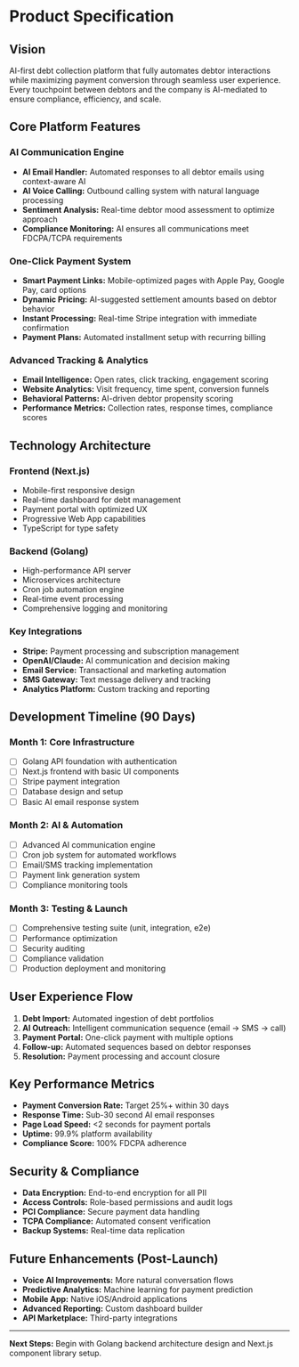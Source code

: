 # Product Specification

## Vision

AI-first debt collection platform that fully automates debtor interactions while maximizing payment conversion through seamless user experience. Every touchpoint between debtors and the company is AI-mediated to ensure compliance, efficiency, and scale.

## Core Platform Features

### AI Communication Engine

-   **AI Email Handler:** Automated responses to all debtor emails using context-aware AI
-   **AI Voice Calling:** Outbound calling system with natural language processing
-   **Sentiment Analysis:** Real-time debtor mood assessment to optimize approach
-   **Compliance Monitoring:** AI ensures all communications meet FDCPA/TCPA requirements

### One-Click Payment System

-   **Smart Payment Links:** Mobile-optimized pages with Apple Pay, Google Pay, card options
-   **Dynamic Pricing:** AI-suggested settlement amounts based on debtor behavior
-   **Instant Processing:** Real-time Stripe integration with immediate confirmation
-   **Payment Plans:** Automated installment setup with recurring billing

### Advanced Tracking & Analytics

-   **Email Intelligence:** Open rates, click tracking, engagement scoring
-   **Website Analytics:** Visit frequency, time spent, conversion funnels
-   **Behavioral Patterns:** AI-driven debtor propensity scoring
-   **Performance Metrics:** Collection rates, response times, compliance scores

## Technology Architecture

### Frontend (Next.js)

-   Mobile-first responsive design
-   Real-time dashboard for debt management
-   Payment portal with optimized UX
-   Progressive Web App capabilities
-   TypeScript for type safety

### Backend (Golang)

-   High-performance API server
-   Microservices architecture
-   Cron job automation engine
-   Real-time event processing
-   Comprehensive logging and monitoring

### Key Integrations

-   **Stripe:** Payment processing and subscription management
-   **OpenAI/Claude:** AI communication and decision making
-   **Email Service:** Transactional and marketing automation
-   **SMS Gateway:** Text message delivery and tracking
-   **Analytics Platform:** Custom tracking and reporting

## Development Timeline (90 Days)

### Month 1: Core Infrastructure

-   [ ] Golang API foundation with authentication
-   [ ] Next.js frontend with basic UI components
-   [ ] Stripe payment integration
-   [ ] Database design and setup
-   [ ] Basic AI email response system

### Month 2: AI & Automation

-   [ ] Advanced AI communication engine
-   [ ] Cron job system for automated workflows
-   [ ] Email/SMS tracking implementation
-   [ ] Payment link generation system
-   [ ] Compliance monitoring tools

### Month 3: Testing & Launch

-   [ ] Comprehensive testing suite (unit, integration, e2e)
-   [ ] Performance optimization
-   [ ] Security auditing
-   [ ] Compliance validation
-   [ ] Production deployment and monitoring

## User Experience Flow

1. **Debt Import:** Automated ingestion of debt portfolios
2. **AI Outreach:** Intelligent communication sequence (email → SMS → call)
3. **Payment Portal:** One-click payment with multiple options
4. **Follow-up:** Automated sequences based on debtor responses
5. **Resolution:** Payment processing and account closure

## Key Performance Metrics

-   **Payment Conversion Rate:** Target 25%+ within 30 days
-   **Response Time:** Sub-30 second AI email responses
-   **Page Load Speed:** <2 seconds for payment portals
-   **Uptime:** 99.9% platform availability
-   **Compliance Score:** 100% FDCPA adherence

## Security & Compliance

-   **Data Encryption:** End-to-end encryption for all PII
-   **Access Controls:** Role-based permissions and audit logs
-   **PCI Compliance:** Secure payment data handling
-   **TCPA Compliance:** Automated consent verification
-   **Backup Systems:** Real-time data replication

## Future Enhancements (Post-Launch)

-   **Voice AI Improvements:** More natural conversation flows
-   **Predictive Analytics:** Machine learning for payment prediction
-   **Mobile App:** Native iOS/Android applications
-   **Advanced Reporting:** Custom dashboard builder
-   **API Marketplace:** Third-party integrations

---

**Next Steps:** Begin with Golang backend architecture design and Next.js component library setup.
